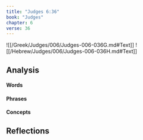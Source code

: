 ```yaml
---
title: "Judges 6:36"
book: "Judges"
chapter: 6
verse: 36
---
```

![[/Greek/Judges/006/Judges-006-036G.md#Text]]
![[/Hebrew/Judges/006/Judges-006-036H.md#Text]]

## Analysis

#### Words

#### Phrases

#### Concepts

## Reflections
